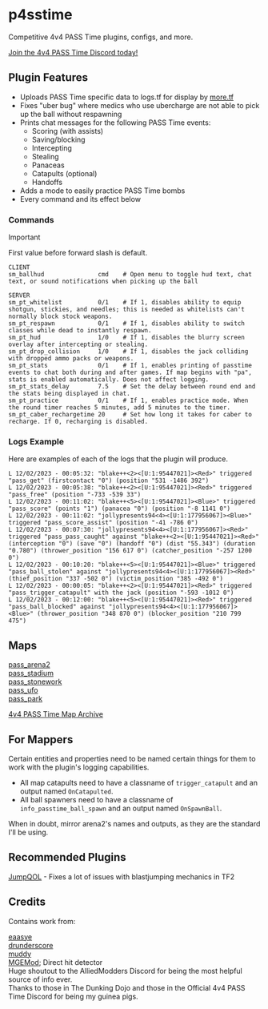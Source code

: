 # p4sstime

Competitive 4v4 PASS Time plugins, configs, and more.

[Join the 4v4 PASS Time Discord today!](https://discord.com/invite/Vrk3Etg)

## Plugin Features

- Uploads PASS Time specific data to logs.tf for display by [more.tf](https://more.tf)
- Fixes "uber bug" where medics who use ubercharge are not able to pick up the ball without respawning
- Prints chat messages for the following PASS Time events:
    - Scoring (with assists)
    - Saving/blocking
    - Intercepting
    - Stealing
    - Panaceas
    - Catapults (optional)
    - Handoffs
- Adds a mode to easily practice PASS Time bombs
- Every command and its effect below

### Commands

> [!IMPORTANT]
> First value before forward slash is default.

```
CLIENT
sm_ballhud               cmd    # Open menu to toggle hud text, chat text, or sound notifications when picking up the ball

SERVER
sm_pt_whitelist          0/1    # If 1, disables ability to equip shotgun, stickies, and needles; this is needed as whitelists can't normally block stock weapons.
sm_pt_respawn            0/1    # If 1, disables ability to switch classes while dead to instantly respawn.
sm_pt_hud                1/0    # If 1, disables the blurry screen overlay after intercepting or stealing.
sm_pt_drop_collision     1/0    # If 1, disables the jack colliding with dropped ammo packs or weapons.
sm_pt_stats              0/1    # If 1, enables printing of passtime events to chat both during and after games. If map begins with "pa", stats is enabled automatically. Does not affect logging.
sm_pt_stats_delay        7.5    # Set the delay between round end and the stats being displayed in chat.
sm_pt_practice           0/1    # If 1, enables practice mode. When the round timer reaches 5 minutes, add 5 minutes to the timer.
sm_pt_caber_rechargetime 20     # Set how long it takes for caber to recharge. If 0, recharging is disabled.
```

### Logs Example

Here are examples of each of the logs that the plugin will produce.
```
L 12/02/2023 - 00:05:32: "blake++<2><[U:1:95447021]><Red>" triggered "pass_get" (firstcontact "0") (position "531 -1486 392")
L 12/02/2023 - 00:05:38: "blake++<2><[U:1:95447021]><Red>" triggered "pass_free" (position "-733 -539 33")
L 12/02/2023 - 00:11:02: "blake++<5><[U:1:95447021]><Blue>" triggered "pass_score" (points "1") (panacea "0") (position "-8 1141 0")
L 12/02/2023 - 00:11:02: "jollypresents94<4><[U:1:177956067]><Blue>" triggered "pass_score_assist" (position "-41 -786 0")
L 12/02/2023 - 00:07:30: "jollypresents94<4><[U:1:177956067]><Red>" triggered "pass_pass_caught" against "blake++<2><[U:1:95447021]><Red>" (interception "0") (save "0") (handoff "0") (dist "55.343") (duration "0.780") (thrower_position "156 617 0") (catcher_position "-257 1200 0")
L 12/02/2023 - 00:10:20: "blake++<5><[U:1:95447021]><Blue>" triggered "pass_ball_stolen" against "jollypresents94<4><[U:1:177956067]><Red>" (thief_position "337 -502 0") (victim_position "385 -492 0")
L 12/02/2023 - 00:00:05: "blake++<2><[U:1:95447021]><Red>" triggered "pass_trigger_catapult" with the jack (position "-593 -1012 0")
L 12/02/2023 - 00:12:00: "blake++<5><[U:1:95447021]><Red>" triggered "pass_ball_blocked" against "jollypresents94<4><[U:1:177956067]><Blue>" (thrower_position "348 870 0") (blocker_position "210 799 475")
```

## Maps

[pass_arena2](https://tf2maps.net/downloads/pass_arena2.16840/)\
[pass_stadium](https://tf2maps.net/downloads/pass_stadium.15102/)\
[pass_stonework](https://tf2maps.net/downloads/pass_stonework.15974/)\
[pass_ufo](https://tf2maps.net/downloads/pass_ufo.16796/)\
[pass_park](https://tf2maps.net/downloads/park.16805/)

[4v4 PASS Time Map Archive](http://laxson.site.nfoservers.com/server/maps/)

## For Mappers

Certain entities and properties need to be named certain things for them to work with the plugin's logging capabilities.

- All map catapults need to have a classname of `trigger_catapult` and an output named `OnCatapulted`.
- All ball spawners need to have a classname of `info_passtime_ball_spawn` and an output named `OnSpawnBall`.

When in doubt, mirror arena2's names and outputs, as they are the standard I'll be using.

## Recommended Plugins

[JumpQOL](https://github.com/chrb22/jumpqol/) - Fixes a lot of issues with blastjumping mechanics in TF2

## Credits

Contains work from:

[eaasye](https://github.com/eaasye/passtime/tree/master/addons/sourcemod/plugins)\
[drunderscore](https://github.com/drunderscore/SourcemodPlugins/blob/master/fix_uber_wearoff_condition.sp)\
[muddy](https://github.com/SirBlockles/pass-tweaks/blob/main/passtweaks.sp)\
[MGEMod](https://github.com/sapphonie/MGEMod/blob/master/addons/sourcemod/scripting/mge.sp#L546-L562); Direct hit detector\
Huge shoutout to the AlliedModders Discord for being the most helpful source of info ever.\
Thanks to those in The Dunking Dojo and those in the Official 4v4 PASS Time Discord for being my guinea pigs.
